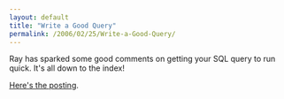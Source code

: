 ```yaml
---
layout: default
title: "Write a Good Query"
permalink: /2006/02/25/Write-a-Good-Query/
---
```


Ray has sparked some good comments on getting your SQL query to run quick. It's all down to the index!

<a href="http://ray.camdenfamily.com/index.cfm/2006/2/23/Ask-a-Jedi-How-long-should-a-query-take-to-run">Here's the posting</a>.